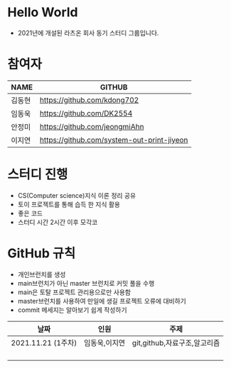 # Hello World
- 2021년에 개설된 라츠온 회사 동기 스터디 그룹입니다.

# 참여자

| NAME   | GITHUB                                     |
| :----- | ------------------------------------------ |
| 김동현 | https://github.com/kdong702                |
| 임동욱 | https://github.com/DK2554                  |
| 안정미 | https://github.com/jeongmiAhn              |
| 이지연 | https://github.com/system-out-print-jiyeon |

# 스터디 진행

- CS(Computer science)지식 이론 정리 공유
- 토이 프로젝트를 통해 습득 한 지식 활용
- 좋은 코드
- 스터디 시간 2시간  이후 모각코

# GitHub 규칙

- 개인브런치를 생성
- main브런치가 아닌 master 브런치로 커밋 풀을 수행
- main은 토탈 프로젝트 관리용으로만 사용함
- master브런치를 사용하여 만일에 생길 프로젝트 오류에 대비하기
- commit 메세지는 알아보기 쉽게 작성하기


| 날짜               | 인원          | 주제                         |
| ------------------ | ------------- | ---------------------------- |
| 2021.11.21 (1주차) | 임동욱,이지연 | git,github,자료구조,알고리즘 |
|                    |               |                              |
|                    |               |                              |
|                    |               |                              |
|                    |               |                              |

